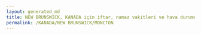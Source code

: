 ```yaml
---
layout: generated_md
title: NEW BRUNSWICK, KANADA için iftar, namaz vakitleri ve hava durumu - ilçe/eyalet seç
permalink: /KANADA/NEW BRUNSWICK/MONCTON
---
```


<script type="text/javascript">
  var country = KANADA;
  var city = NEW BRUNSWICK;
  var state = MONCTON;
  var lat = 72;
  var lon = 21;
</script>
